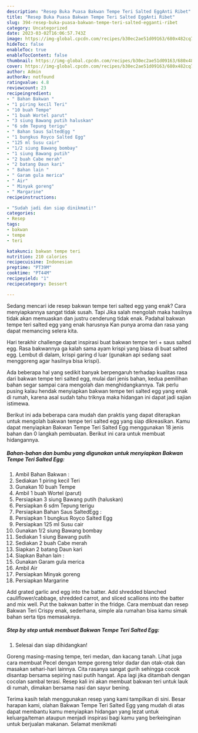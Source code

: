 ```yaml
---
description: "Resep Buka Puasa Bakwan Tempe Teri Salted EggAnti Ribet"
title: "Resep Buka Puasa Bakwan Tempe Teri Salted EggAnti Ribet"
slug: 394-resep-buka-puasa-bakwan-tempe-teri-salted-egganti-ribet
category: Uncategorized
date: 2023-03-02T16:06:57.743Z
image: https://img-global.cpcdn.com/recipes/b30ec2ae51d09163/680x482cq70/bakwan-tempe-teri-salted-egg-foto-resep-utama.jpg
hideToc: false
enableToc: true
enableTocContent: false
thumbnail: https://img-global.cpcdn.com/recipes/b30ec2ae51d09163/680x482cq70/bakwan-tempe-teri-salted-egg-foto-resep-utama.jpg
cover: https://img-global.cpcdn.com/recipes/b30ec2ae51d09163/680x482cq70/bakwan-tempe-teri-salted-egg-foto-resep-utama.jpg
author: Admin
authorAv: notfound
ratingvalue: 4.8
reviewcount: 23
recipeingredient:
- " Bahan Bakwan "
- "1 piring kecil Teri"
- "10 buah Tempe"
- "1 buah Wortel parut"
- "3 siung Bawang putih haluskan"
- "6 sdm Tepung terigu"
- " Bahan Saus SaltedEgg "
- "1 bungkus Royco Salted Egg"
- "125 ml Susu cair"
- "1/2 siung Bawang bombay"
- "1 siung Bawang putih"
- "2 buah Cabe merah"
- "2 batang Daun kari"
- " Bahan lain "
- " Garam gula merica"
- " Air"
- " Minyak goreng"
- " Margarine"
recipeinstructions:

- "Sudah jadi dan siap dinikmati!"
categories:
- Resep
tags:
- bakwan
- tempe
- teri

katakunci: bakwan tempe teri 
nutrition: 210 calories
recipecuisine: Indonesian
preptime: "PT39M"
cooktime: "PT44M"
recipeyield: "1"
recipecategory: Dessert

---
```



Sedang mencari ide resep bakwan tempe teri salted egg yang enak? Cara menyiapkannya sangat tidak susah. Tapi Jika salah mengolah maka hasilnya tidak akan memuaskan dan justru cenderung tidak enak. Padahal bakwan tempe teri salted egg yang enak harusnya Kan punya aroma dan rasa yang dapat memancing selera kita.


Hari terakhir challenge dapat inspirasi buat bakwan tempe teri + saus salted egg. Rasa bakwannya ga kalah sama ayam krispi yang biasa di buat salted egg. Lembut di dalam, krispi garing d luar (gunakan api sedang saat menggoreng agar hasilnya bisa krispi).

Ada beberapa hal yang sedikit banyak berpengaruh terhadap kualitas rasa dari bakwan tempe teri salted egg, mulai dari jenis bahan, kedua pemilihan bahan segar sampai cara mengolah dan menghidangkannya. Tak perlu pusing kalau hendak menyiapkan bakwan tempe teri salted egg yang enak di rumah, karena asal sudah tahu triknya maka hidangan ini dapat jadi sajian istimewa.


Berikut ini ada beberapa cara mudah dan praktis yang dapat diterapkan untuk mengolah bakwan tempe teri salted egg yang siap dikreasikan. Kamu dapat menyiapkan Bakwan Tempe Teri Salted Egg menggunakan 18 jenis bahan dan 0 langkah pembuatan. Berikut ini cara untuk membuat hidangannya.

<!--inarticleads1-->

##### Bahan-bahan dan bumbu yang digunakan untuk menyiapkan Bakwan Tempe Teri Salted Egg:

1. Ambil  Bahan Bakwan :
1. Sediakan 1 piring kecil Teri
1. Gunakan 10 buah Tempe
1. Ambil 1 buah Wortel (parut)
1. Persiapkan 3 siung Bawang putih (haluskan)
1. Persiapkan 6 sdm Tepung terigu
1. Persiapkan  Bahan Saus SaltedEgg :
1. Persiapkan 1 bungkus Royco Salted Egg
1. Persiapkan 125 ml Susu cair
1. Gunakan 1/2 siung Bawang bombay
1. Sediakan 1 siung Bawang putih
1. Sediakan 2 buah Cabe merah
1. Siapkan 2 batang Daun kari
1. Siapkan  Bahan lain :
1. Gunakan  Garam gula merica
1. Ambil  Air
1. Persiapkan  Minyak goreng
1. Persiapkan  Margarine


Add grated garlic and egg into the batter. Add shredded blanched cauliflower/cabbage, shredded carrot, and sliced scallions into the batter and mix well. Put the bakwan batter in the fridge. Cara membuat dan resep Bakwan Teri Crispy enak, sederhana, simple ala rumahan bisa kamu simak bahan serta tips memasaknya. 

<!--inarticleads2-->

##### Step by step untuk membuat Bakwan Tempe Teri Salted Egg:


1. Selesai dan siap dihidangkan!

Goreng masing-masing tempe, teri medan, dan kacang tanah. Lihat juga cara membuat Pecel dengan tempe goreng telor dadar dan otak-otak dan masakan sehari-hari lainnya. Cita rasanya sangat gurih sehingga cocok disantap bersama sepiring nasi putih hangat. Apa lagi jika ditambah dengan cocolan sambal terasi. Resep kali ini akan membuat bakwan teri untuk lauk di rumah, dimakan bersama nasi dan sayur bening. 

Terima kasih telah menggunakan resep yang kami tampilkan di sini. Besar harapan kami, olahan Bakwan Tempe Teri Salted Egg yang mudah di atas dapat membantu kamu menyiapkan hidangan yang lezat untuk keluarga/teman ataupun menjadi inspirasi bagi kamu yang berkeinginan untuk berjualan makanan. Selamat menikmati
